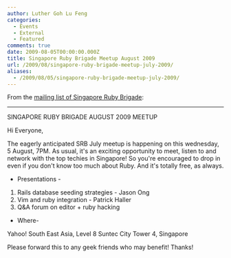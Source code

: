 ```yaml
---
author: Luther Goh Lu Feng
categories:
  - Events
  - External
  - Featured
comments: true
date: 2009-08-05T00:00:00.000Z
title: Singapore Ruby Brigade Meetup August 2009
url: /2009/08/singapore-ruby-brigade-meetup-july-2009/
aliases:
  - /2009/08/05/singapore-ruby-brigade-meetup-july-2009/
---
```


From the <a href="//groups.google.com/group/singapore-rb/t/51a49c83931d34ad">mailing list of Singapore Ruby Brigade</a>:

-------------------------------------------------------------------------------
SINGAPORE RUBY BRIGADE AUGUST 2009 MEETUP

Hi Everyone,

The eagerly anticipated SRB July meetup is happening on this
wednesday, 5
August, 7PM. As usual, it's an exciting opportunity to meet, listen to
and
network with the top techies in Singapore! So you're encouraged to
drop in
even if you don't know too much about Ruby. And it's totally free, as
always.

- Presentations -

1. Rails database seeding strategies - Jason Ong
2. Vim and ruby integration - Patrick Haller
3. Q&A forum on editor + ruby hacking

- Where-

Yahoo! South East Asia,
Level 8
Suntec City Tower 4,
Singapore

Please forward this to any geek friends who may benefit! Thanks!
